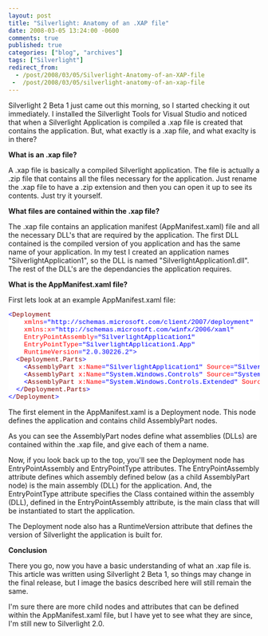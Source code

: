 ```yaml
---
layout: post
title: "Silverlight: Anatomy of an .XAP file"
date: 2008-03-05 13:24:00 -0600
comments: true
published: true
categories: ["blog", "archives"]
tags: ["Silverlight"]
redirect_from: 
  - /post/2008/03/05/Silverlight-Anatomy-of-an-XAP-file
 -  /post/2008/03/05/silverlight-anatomy-of-an-xap-file
---
```

<!-- more -->
<p>Silverlight 2 Beta 1 just came out this morning, so I started checking it out immediately. I installed the Silverlight Tools for Visual Studio and noticed that when a Silverlight Application is compiled a .xap file is created that contains the application. But, what exactly is a .xap file, and what exaclty is in there? </p>  <p><strong>What is an .xap file?</strong> </p>  <p>A .xap file is basically a compiled Silverlight application. The file is actually a .zip file that contains all the files necessary for the application. Just rename the .xap file to have a .zip extension and then you can open it up to see its contents. Just try it yourself. </p>  <p><strong>What files are contained within the .xap file?</strong> </p>  <p>The .xap file contains an application manifest (AppManifest.xaml) file and all the necessary DLL's that are required by the application. The first DLL contained is the compiled version of you application and has the same name of your application. In my test I created an application names &quot;SilverlightApplication1&quot;, so the DLL is named &quot;SilverlightApplication1.dll&quot;. The rest of the DLL's are the dependancies the application requires. </p>  <p><strong>What is the AppManifest.xaml file?</strong> </p>  <p>First lets look at an example AppManifest.xaml file:</p>  <pre class="csharpcode"><span class="kwrd">&lt;</span><span class="html">Deployment</span>
    <span class="attr">xmlns</span><span class="kwrd">=&quot;http://schemas.microsoft.com/client/2007/deployment&quot;</span>
    <span class="attr">xmlns:x</span><span class="kwrd">=&quot;http://schemas.microsoft.com/winfx/2006/xaml&quot;</span>
    <span class="attr">EntryPointAssembly</span><span class="kwrd">=&quot;SilverlightApplication1&quot;</span>
    <span class="attr">EntryPointType</span><span class="kwrd">=&quot;SilverlightApplication1.App&quot;</span>
    <span class="attr">RuntimeVersion</span><span class="kwrd">=&quot;2.0.30226.2&quot;</span><span class="kwrd">&gt;</span>
  <span class="kwrd">&lt;</span><span class="html">Deployment.Parts</span><span class="kwrd">&gt;</span>
    <span class="kwrd">&lt;</span><span class="html">AssemblyPart</span> <span class="attr">x:Name</span><span class="kwrd">=&quot;SilverlightApplication1&quot;</span> <span class="attr">Source</span><span class="kwrd">=&quot;SilverlightApplication1.dll&quot;</span> <span class="kwrd">/&gt;</span>
    <span class="kwrd">&lt;</span><span class="html">AssemblyPart</span> <span class="attr">x:Name</span><span class="kwrd">=&quot;System.Windows.Controls&quot;</span> <span class="attr">Source</span><span class="kwrd">=&quot;System.Windows.Controls.dll&quot;</span> <span class="kwrd">/&gt;</span>
    <span class="kwrd">&lt;</span><span class="html">AssemblyPart</span> <span class="attr">x:Name</span><span class="kwrd">=&quot;System.Windows.Controls.Extended&quot;</span> <span class="attr">Source</span><span class="kwrd">=&quot;System.Windows.Controls.Extended.dll&quot;</span> <span class="kwrd">/&gt;</span>
  <span class="kwrd">&lt;/</span><span class="html">Deployment.Parts</span><span class="kwrd">&gt;</span>
<span class="kwrd">&lt;/</span><span class="html">Deployment</span><span class="kwrd">&gt;</span></pre>
<style type="text/css">
.csharpcode, .csharpcode pre
{
	font-size: small;
	color: black;
	font-family: consolas, "Courier New", courier, monospace;
	background-color: #ffffff;
	/*white-space: pre;*/
}
.csharpcode pre { margin: 0em; }
.csharpcode .rem { color: #008000; }
.csharpcode .kwrd { color: #0000ff; }
.csharpcode .str { color: #006080; }
.csharpcode .op { color: #0000c0; }
.csharpcode .preproc { color: #cc6633; }
.csharpcode .asp { background-color: #ffff00; }
.csharpcode .html { color: #800000; }
.csharpcode .attr { color: #ff0000; }
.csharpcode .alt 
{
	background-color: #f4f4f4;
	width: 100%;
	margin: 0em;
}
.csharpcode .lnum { color: #606060; }</style>

<p>The first element in the AppManifest.xaml is a Deployment node. This node defines the application and contains child AssemblyPart nodes. </p>

<p>As you can see the AssemblyPart nodes define what assemblies (DLLs) are contained within the .xap file, and give each of them a name. </p>

<p>Now, if you look back up to the top, you'll see the Deployment node has EntryPointAssembly and EntryPointType attributes. The EntryPointAssembly attribute defines which assembly defined below (as a child AssemblyPart node) is the main assembly (DLL) for the application. And, the EntryPointType attribute specifies the Class contained within the assembly (DLL), defined in the EntryPointAssembly attribute, is the main class that will be instantiated to start the application. </p>

<p>The Deployment node also has a RuntimeVersion attribute that defines the version of Silverlight the application is built for. </p>

<p><strong>Conclusion</strong>&#160; </p>

<p>There you go, now you have a basic understanding of what an .xap file is. This article was written using Silverlight 2 Beta 1, so things may change in the final release, but I image the basics described here will still remain the same. </p>

<p>I'm sure there are more child nodes and attributes that can be defined within the AppManifest.xaml file, but I have yet to see what they are since, I'm still new to Silverlight 2.0. </p>
